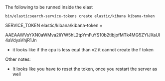 

The following to be runned inside the elast

```
bin/elasticsearch-service-tokens create elastic/kibana kibana-token

```


SERVICE_TOKEN elastic/kibana/kibana-token = <generated-token-here>


AAEAAWVsYXN0aWMva2liYW5hL2tpYmFuYS10b2tlbjpfMTk4MG5ZYlJXaUI4aVdyaVhjR1Jn


- it looks like if the cpu is less equl than v2 it cannot create the f token


Other notes:
- It looks like you have to reset the token, once you restart the server as well